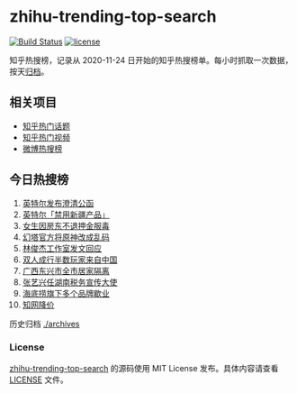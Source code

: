 # zhihu-trending-top-search

[![Build Status](https://github.com/justjavac/zhihu-trending-top-search/workflows/ci/badge.svg?branch=main)](https://github.com/justjavac/zhihu-trending-top-search/actions)
[![license](https://img.shields.io/github/license/justjavac/zhihu-trending-top-search)](https://github.com/justjavac/zhihu-trending-top-search/blob/main/LICENSE)

知乎热搜榜，记录从 2020-11-24 日开始的知乎热搜榜单。每小时抓取一次数据，按天[归档](./archives)。

## 相关项目

- [知乎热门话题](https://github.com/justjavac/zhihu-trending-hot-questions)
- [知乎热门视频](https://github.com/justjavac/zhihu-trending-hot-video)
- [微博热搜榜](https://github.com/justjavac/weibo-trending-hot-search)

## 今日热搜榜

<!-- BEGIN -->
<!-- 最后更新时间 Fri Dec 24 2021 00:21:38 GMT+0800 (China Standard Time) -->

1. [英特尔发布澄清公函](https://www.zhihu.com/search?q=英特尔)
1. [英特尔「禁用新疆产品」](https://www.zhihu.com/search?q=英特尔)
1. [女生因房东不退押金服毒](https://www.zhihu.com/search?q=大三女生服毒身亡)
1. [幻塔官方将原神改成乱码](https://www.zhihu.com/search?q=原神)
1. [林俊杰工作室发文回应](https://www.zhihu.com/search?q=林俊杰)
1. [双人成行半数玩家来自中国](https://www.zhihu.com/search?q=双人成行)
1. [广西东兴市全市居家隔离](https://www.zhihu.com/search?q=东兴市居家隔离)
1. [张艺兴任湖南税务宣传大使](https://www.zhihu.com/search?q=张艺兴)
1. [海底捞旗下多个品牌歇业](https://www.zhihu.com/search?q=海底捞)
1. [知网降价](https://www.zhihu.com/search?q=知网)

<!-- END -->

历史归档 [./archives](./archives)

### License

[zhihu-trending-top-search](https://github.com/justjavac/zhihu-trending-top-search)
的源码使用 MIT License 发布。具体内容请查看 [LICENSE](./LICENSE) 文件。
